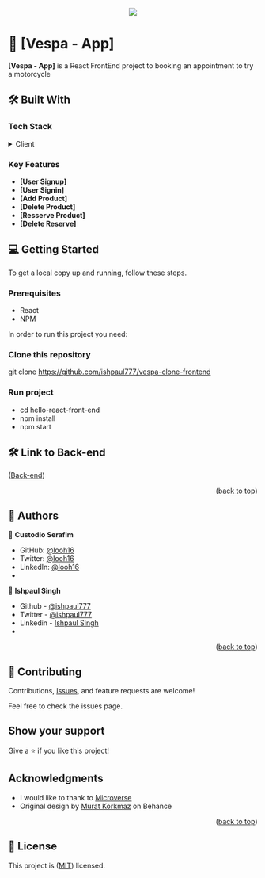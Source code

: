 <a name="readme-top"></a>


<div align="center">

  ![](https://img.shields.io/badge/Microverse-blueviolet)
  <br/>

</div>

# 📖 [Vespa - App] <a name="about-project"></a>

**[Vespa - App]** is a React FrontEnd project to booking an appointment to try a motorcycle

## 🛠 Built With <a name="built-with"></a>

### Tech Stack <a name="tech-stack"></a>

<details>
  <summary>Client</summary>
  <ul>
    <li><a href="https://reactjs.org/">React</a></li>
  </ul>
</details>

### Key Features <a name="key-features"></a>

- **[User Signup]**
- **[User Signin]**
- **[Add Product]**
- **[Delete Product]**
- **[Resserve Product]**
- **[Delete Reserve]**


## 💻 Getting Started <a name="getting-started"></a>

To get a local copy up and running, follow these steps.

### Prerequisites
- React
- NPM

In order to run this project you need:

### Clone this repository
git clone https://github.com/ishpaul777/vespa-clone-frontend

### Run project
- cd hello-react-front-end
- npm install
- npm start


## 🛠 Link to Back-end <a name="built-with"></a>
([Back-end](https://github.com/ishpaul777/vespa-clone-backend))


<p align="right">(<a href="#readme-top">back to top</a>)</p>


## 👥 Authors <a name="authors"></a>

👤 **Custodio Serafim**

- GitHub: [@looh16](https://github.com/looh16)
- Twitter: [@looh16](https://twitter.com/custodiolanga1)
- LinkedIn: [@looh16](https://www.linkedin.com/in/custodio-serafim) 
-

👤 **Ishpaul Singh**

- Github - [@ishpaul777](https://github.com/ishpaul777)
- Twitter - [@ishpaul777](https://twitter.com/ishpaul777)
- Linkedin - [Ishpaul Singh](https://www.linkedin.com/in/ishpaul777/)
-

<p align="right">(<a href="#readme-top">back to top</a>)</p>

## 🤝 Contributing

Contributions, [Issues](https://github.com/ishpaul777/vespa-clone-frontend/issues), and feature requests are welcome!

Feel free to check the issues page.

## Show your support

Give a ⭐️ if you like this project!

## Acknowledgments
- I would like to thank to [Microverse](https://www.microverse.org/)
- Original design by [Murat Korkmaz](https://www.behance.net/gallery/26425031/Vespa-Responsive-Redesign) on Behance

<p align="right">(<a href="#readme-top">back to top</a>)</p>

## 📝 License

This project is ([MIT](https://github.com/ishpaul777/vespa-clone-frontend/blob/main_page/Licence)) licensed.


